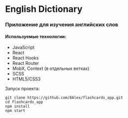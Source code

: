 # English Dictionary
### Приложение для изучения английских слов
#### Используемые технологии:
+ JavaScript
+ React
+ React Hooks
+ React Router
+ MobX, Сontext (в отдельных ветках)
+ SCSS
+ HTML5/CSS3

Запуск проекта:
```
git clone https://github.com/8Alex/flashcards_app.git 
cd flashcards_app 
npm install  
npm start
```

